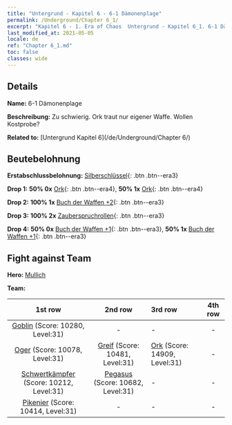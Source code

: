 ```yaml
---
title: "Untergrund - Kapitel 6 - 6-1 Dämonenplage"
permalink: /Underground/Chapter 6_1/
excerpt: "Kapitel 6 - 1. Era of Chaos  Untergrund - Kapitel 6_1. 6-1 Dämonenplage"
last_modified_at: 2021-05-05
locale: de
ref: "Chapter 6_1.md"
toc: false
classes: wide
---
```


## Details

 **Name:** 6-1 Dämonenplage

 **Beschreibung:** Zu schwierig. Ork traut nur eigener Waffe. Wollen Kostprobe?

 **Related to:** [Untergrund Kapitel 6](/de/Underground/Chapter 6/)

## Beutebelohnung

 **Erstabschlussbelohnung:** [Silberschlüssel](/ItemsDE/con_693/){: .btn .btn--era3}

 **Drop 1:** **50% 0x** [Ork](/ItemsDE/unt_219/){: .btn .btn--era4}, **50% 1x** [Ork](/ItemsDE/unt_219/){: .btn .btn--era4}

 **Drop 2:** **100% 1x** [Buch der Waffen +2](/ItemsDE/mat_32/){: .btn .btn--era3}

 **Drop 3:** **100% 2x** [Zauberspruchrollen](/ItemsDE/con_694/){: .btn .btn--era3}

 **Drop 4:** **50% 0x** [Buch der Waffen +1](/ItemsDE/mat_25/){: .btn .btn--era3}, **50% 1x** [Buch der Waffen +1](/ItemsDE/mat_25/){: .btn .btn--era3}


## Fight against Team
 **Hero:** [Mullich](/de/heroes/Mullich/)

 **Team:**


  | 1st row | 2nd row | 3rd row | 4th row |
  |:----:|:----:|:----|:----:|
  | [Goblin](/de/units/Goblin/) (Score: 10280, Level:31)  | - | - | - |
  | [Oger](/de/units/Ogre/) (Score: 10078, Level:31)  | [Greif](/de/units/Griffin/) (Score: 10481, Level:31)  | [Ork](/de/units/Orc/) (Score: 14909, Level:31)  | - |
  | [Schwertkämpfer](/de/units/Swordsman/) (Score: 10212, Level:31)  | [Pegasus](/de/units/Pegasus/) (Score: 10682, Level:31)  | - | - |
  | [Pikenier](/de/units/Pikeman/) (Score: 10414, Level:31)  | - | - | - |


